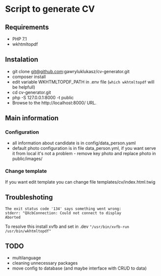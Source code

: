 Script to generate CV
===========================

Requirements
-------------------------

*   PHP 7.1
*   wkhtmltopdf

Instalation
-------------------------

*   git clone git@github.com:gawryluklukasz/cv-generator.git
*   composer install
*   edit variable WKHTMLTOPDF_PATH in .env file (`which wkhtmltopdf` will be helpfull)
*   cd cv-generator.git
*   php -S 127.0.0.1:8000 -t public
*   Browse to the http://localhost:8000/ URL.

Main information
-------------------------

### Configuration

*   all information about candidate is in config/data_person.yaml
*   default photo configuration is in file data_person.yml,
    if you want serve it from local it's not a problem - remove key photo and replace photo in public/images/

### Change template

If you want edit template you can change file templates/cv/index.html.twig

Troubleshoting
-------------------------

```
The exit status code '134' says something went wrong:
stderr: "QXcbConnection: Could not connect to display 
Aborted
```
To resolve this install xvfb and set in .dev `"/usr/bin/xvfb-run /usr/bin/wkhtmltopdf"`

TODO
-------------------------

*   multilanguage
*   cleaning unnecessary packages
*   move config to database (and maybe interface with CRUD to data)
